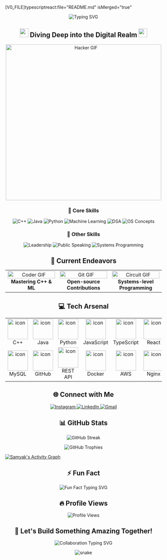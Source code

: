 [V0_FILE]typescriptreact:file="README.md" isMerged="true"
<div align="center">
  <img src="https://readme-typing-svg.demolab.com?font=Fira+Code&size=32&duration=2800&pause=2000&color=A9FEF7&center=true&vCenter=true&width=940&lines=Hey+there%2C+I'm+Samyak+Mishra+%F0%9F%91%A8%E2%80%8D%F0%9F%92%BB;Aspiring+Software+Development+Engineer+%F0%9F%9A%80;Welcome+to+my+Digital+Playground+%F0%9F%8E%AE" alt="Typing SVG" />
</div>

<h2 align="center">
  <img src="https://media.giphy.com/media/hvRJCLFzcasrR4ia7z/giphy.gif" width="28">
  Diving Deep into the Digital Realm
  <img src="https://media.giphy.com/media/hvRJCLFzcasrR4ia7z/giphy.gif" width="28">
</h2>

<p align="center">
  <img src="https://raw.githubusercontent.com/SamyakMishra072/SamyakMishra072/main/assets/hacker.gif" alt="Hacker GIF" width="500">
</p>

<div align="center">
  <h3>🧠 Core Skills</h3>
  <img src="https://img.shields.io/badge/C%2B%2B-00599C?style=for-the-badge&logo=c%2B%2B&logoColor=white" alt="C++">
  <img src="https://img.shields.io/badge/Java-ED8B00?style=for-the-badge&logo=java&logoColor=white" alt="Java">
  <img src="https://img.shields.io/badge/Python-3776AB?style=for-the-badge&logo=python&logoColor=white" alt="Python">
  <img src="https://img.shields.io/badge/Machine_Learning-FF6F00?style=for-the-badge&logo=TensorFlow&logoColor=white" alt="Machine Learning">
  <img src="https://img.shields.io/badge/DSA-0082C9?style=for-the-badge&logo=Leetcode&logoColor=white" alt="DSA">
  <img src="https://img.shields.io/badge/OS_Concepts-FCC624?style=for-the-badge&logo=linux&logoColor=black" alt="OS Concepts">
</div>

<div align="center">
  <h3>🌟 Other Skills</h3>
  <img src="https://img.shields.io/badge/Leadership-4285F4?style=for-the-badge&logo=Google%20Assistant&logoColor=white" alt="Leadership">
  <img src="https://img.shields.io/badge/Public_Speaking-34A853?style=for-the-badge&logo=Google%20Podcasts&logoColor=white" alt="Public Speaking">
  <img src="https://img.shields.io/badge/Systems_Programming-000000?style=for-the-badge&logo=GNU&logoColor=white" alt="Systems Programming">
</div>

<h2 align="center">🚀 Current Endeavors</h2>

<table align="center">
  <tr>
    <td align="center" width="33%">
      <img src="https://media.giphy.com/media/SWoSkN6DxTszqIKEqv/giphy.gif" alt="Coder GIF" width="100%">
      <br>
      <b>Mastering C++ & ML</b>
    </td>
    <td align="center" width="33%">
      <img src="https://media.giphy.com/media/kH1DBkPNyZPOk0BxrM/giphy.gif" alt="Git GIF" width="100%">
      <br>
      <b>Open-source Contributions</b>
    </td>
    <td align="center" width="33%">
      <img src="https://media.giphy.com/media/13HgwGsXF0aiGY/giphy.gif" alt="Circuit GIF" width="100%">
      <br>
      <b>Systems-level Programming</b>
    </td>
  </tr>
</table>

<h2 align="center">💻 Tech Arsenal</h2>

<table align="center">
  <tr>
    <td align="center" width="96">
      <img src="https://techstack-generator.vercel.app/cpp-icon.svg" alt="icon" width="65" height="65" />
      <br>C++
    </td>
    <td align="center" width="96">
      <img src="https://techstack-generator.vercel.app/java-icon.svg" alt="icon" width="65" height="65" />
      <br>Java
    </td>
    <td align="center" width="96">
      <img src="https://techstack-generator.vercel.app/python-icon.svg" alt="icon" width="65" height="65" />
      <br>Python
    </td>
    <td align="center" width="96">
      <img src="https://techstack-generator.vercel.app/js-icon.svg" alt="icon" width="65" height="65" />
      <br>JavaScript
    </td>
    <td align="center" width="96">
      <img src="https://techstack-generator.vercel.app/ts-icon.svg" alt="icon" width="65" height="65" />
      <br>TypeScript
    </td>
    <td align="center" width="96">
      <img src="https://techstack-generator.vercel.app/react-icon.svg" alt="icon" width="65" height="65" />
      <br>React
    </td>
  </tr>
  <tr>
    <td align="center" width="96">
      <img src="https://techstack-generator.vercel.app/mysql-icon.svg" alt="icon" width="65" height="65" />
      <br>MySQL
    </td>
    <td align="center" width="96">
      <img src="https://techstack-generator.vercel.app/github-icon.svg" alt="icon" width="65" height="65" />
      <br>GitHub
    </td>
    <td align="center" width="96">
      <img src="https://techstack-generator.vercel.app/restapi-icon.svg" alt="icon" width="65" height="65" />
      <br>REST API
    </td>
    <td align="center" width="96">
      <img src="https://techstack-generator.vercel.app/docker-icon.svg" alt="icon" width="65" height="65" />
      <br>Docker
    </td>
    <td align="center" width="96">
      <img src="https://techstack-generator.vercel.app/aws-icon.svg" alt="icon" width="65" height="65" />
      <br>AWS
    </td>
    <td align="center" width="96">
      <img src="https://techstack-generator.vercel.app/nginx-icon.svg" alt="icon" width="65" height="65" />
      <br>Nginx
    </td>
  </tr>
</table>

<h2 align="center">🌐 Connect with Me</h2>

<p align="center">
  <a href="https://www.instagram.com/samyak_072/" target="_blank">
    <img src="https://img.shields.io/badge/Instagram-%23E4405F.svg?&style=for-the-badge&logo=instagram&logoColor=white" alt="Instagram">
  </a>
  <a href="https://linkedin.com/in/samyak072/" target="_blank">
    <img src="https://img.shields.io/badge/linkedin-%230077B5.svg?&style=for-the-badge&logo=linkedin&logoColor=white" alt="LinkedIn">
  </a>
  <a href="mailto:samyakmishra072@gmail.com" target="_blank">
    <img src="https://img.shields.io/badge/Gmail-D14836?style=for-the-badge&logo=gmail&logoColor=white" alt="Gmail">
  </a>
</p>

<h2 align="center">📊 GitHub Stats</h2>

<p align="center">
  <img src="https://github-readme-streak-stats.herokuapp.com/?user=SamyakMishra072&theme=radical&hide_border=true" alt="GitHub Streak" />
</p>

<p align="center">
  <img src="https://github-profile-trophy.vercel.app/?username=SamyakMishra072&theme=radical&no-frame=true&row=1&column=7" alt="GitHub Trophies" />
</p>

<a href="https://github.com/SamyakMishra072/github-readme-activity-graph">
  <img alt="Samyak's Activity Graph" src="https://github-readme-activity-graph.vercel.app/graph?username=SamyakMishra072&theme=react-dark&hide_border=true" />
</a>

<h2 align="center">⚡ Fun Fact</h2>

<p align="center">
  <img src="https://readme-typing-svg.demolab.com?font=Fira+Code&pause=1000&color=A9FEF7&center=true&vCenter=true&width=435&lines=I+dream+of+crafting+my+custom+OS;while+diving+into+hacker-level;coding+adventures!+%F0%9F%96%A5%EF%B8%8F" alt="Fun Fact Typing SVG" />
</p>

<h2 align="center">🔥 Profile Views</h2>

<p align="center">
  <img src="https://komarev.com/ghpvc/?username=SamyakMishra072&style=for-the-badge&color=blueviolet" alt="Profile Views" />
</p>

<h2 align="center">🎯 Let's Build Something Amazing Together!</h2>

<p align="center">
  <img src="https://readme-typing-svg.demolab.com?font=Fira+Code&pause=1000&color=A9FEF7&center=true&vCenter=true&width=435&lines=Feel+free+to+reach+out+for;collaborations%2C+open-source+projects%2C;or+technical+discussions!" alt="Collaboration Typing SVG" />
</p>

<p align="center">
  <img src="https://raw.githubusercontent.com/SamyakMishra072/SamyakMishra072/main/assets/github-contribution-grid-snake.svg" alt="snake" />
</p>
